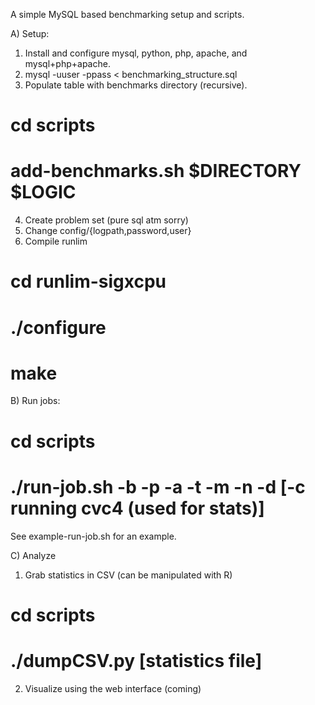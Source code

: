 A simple MySQL based benchmarking setup and scripts.

A) Setup:
1) Install and configure mysql, python, php, apache, and mysql+php+apache.
2) mysql -uuser -ppass < benchmarking_structure.sql
3) Populate table with benchmarks directory (recursive).
  # cd scripts
  # add-benchmarks.sh $DIRECTORY $LOGIC
4) Create problem set (pure sql atm sorry)
5) Change config/{logpath,password,user}
6) Compile runlim
  # cd runlim-sigxcpu
  # ./configure
  # make

B) Run jobs:
  # cd scripts
  # ./run-job.sh -b <binary-path> -p <problem-set> -a <args> -t <time-limit> -m <memory-limit> -n <job-name> -d <job-description> [-c running cvc4 (used for stats)]
  See example-run-job.sh for an example.

C) Analyze
1) Grab statistics in CSV (can be manipulated with R)
  # cd scripts
  # ./dumpCSV.py <Job number> [statistics file]
2) Visualize using the web interface (coming)